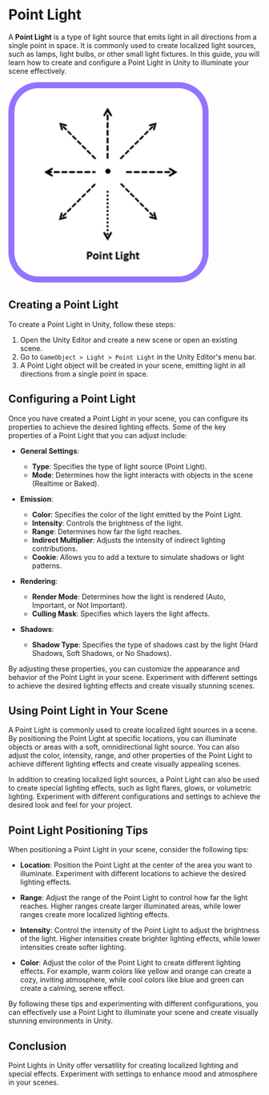 # Point Light

A **Point Light** is a type of light source that emits light in all directions from a single point in space. It is commonly used to create localized light sources, such as lamps, light bulbs, or other small light fixtures. In this guide, you will learn how to create and configure a Point Light in Unity to illuminate your scene effectively.

![Point Light](/assets/learn/guides/studio/Lighting/point-light.png)

## Creating a Point Light

To create a Point Light in Unity, follow these steps:

1. Open the Unity Editor and create a new scene or open an existing scene.
2. Go to `GameObject > Light > Point Light` in the Unity Editor's menu bar.
3. A Point Light object will be created in your scene, emitting light in all directions from a single point in space.

## Configuring a Point Light

Once you have created a Point Light in your scene, you can configure its properties to achieve the desired lighting effects. Some of the key properties of a Point Light that you can adjust include:

- **General Settings**:
  - **Type**: Specifies the type of light source (Point Light).
  - **Mode**: Determines how the light interacts with objects in the scene (Realtime or Baked).

- **Emission**:
  - **Color**: Specifies the color of the light emitted by the Point Light.
  - **Intensity**: Controls the brightness of the light.
  - **Range**: Determines how far the light reaches.
  - **Indirect Multiplier**: Adjusts the intensity of indirect lighting contributions.
  - **Cookie**: Allows you to add a texture to simulate shadows or light patterns.

- **Rendering**:
  - **Render Mode**: Determines how the light is rendered (Auto, Important, or Not Important).
  - **Culling Mask**: Specifies which layers the light affects.

- **Shadows**:
  - **Shadow Type**: Specifies the type of shadows cast by the light (Hard Shadows, Soft Shadows, or No Shadows).

By adjusting these properties, you can customize the appearance and behavior of the Point Light in your scene. Experiment with different settings to achieve the desired lighting effects and create visually stunning scenes.

## Using Point Light in Your Scene

A Point Light is commonly used to create localized light sources in a scene. By positioning the Point Light at specific locations, you can illuminate objects or areas with a soft, omnidirectional light source. You can also adjust the color, intensity, range, and other properties of the Point Light to achieve different lighting effects and create visually appealing scenes.

In addition to creating localized light sources, a Point Light can also be used to create special lighting effects, such as light flares, glows, or volumetric lighting. Experiment with different configurations and settings to achieve the desired look and feel for your project.

## Point Light Positioning Tips

When positioning a Point Light in your scene, consider the following tips:

- **Location**: Position the Point Light at the center of the area you want to illuminate. Experiment with different locations to achieve the desired lighting effects.

- **Range**: Adjust the range of the Point Light to control how far the light reaches. Higher ranges create larger illuminated areas, while lower ranges create more localized lighting effects.

- **Intensity**: Control the intensity of the Point Light to adjust the brightness of the light. Higher intensities create brighter lighting effects, while lower intensities create softer lighting.

- **Color**: Adjust the color of the Point Light to create different lighting effects. For example, warm colors like yellow and orange can create a cozy, inviting atmosphere, while cool colors like blue and green can create a calming, serene effect.

By following these tips and experimenting with different configurations, you can effectively use a Point Light to illuminate your scene and create visually stunning environments in Unity.

## Conclusion

Point Lights in Unity offer versatility for creating localized lighting and special effects. Experiment with settings to enhance mood and atmosphere in your scenes.